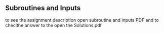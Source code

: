 ## Subroutines and Inputs
to see the assignment description open subroutine and inputs PDF and to checlthe answer to the open the Solutions.pdf
